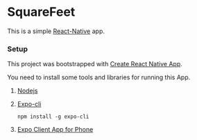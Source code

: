 # SquareFeet

This is a simple [React-Native](https://facebook.github.io/react-native/ "React Native") app.

### Setup

This project was bootstrapped with [Create React Native App](https://github.com/react-community/create-react-native-app).

You need to install some tools and libraries for running this App.
1. [Nodejs](https://nodejs.org/en/)
2. [Expo-cli](https://docs.expo.io/versions/latest/introduction/installation)

    ```npm install -g expo-cli```
    
3. [Expo Client App for Phone](https://play.google.com/store/apps/details?id=host.exp.exponent&hl=en_IN)

